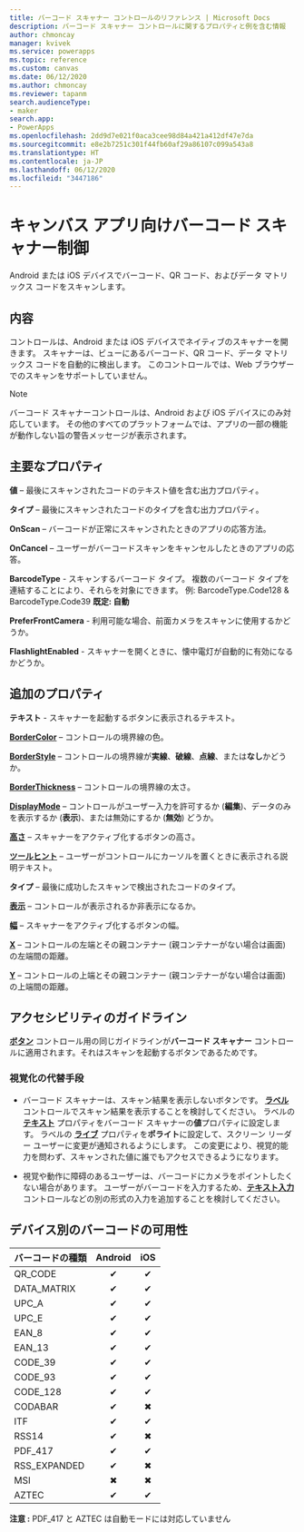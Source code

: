 ```yaml
---
title: バーコード スキャナー コントロールのリファレンス | Microsoft Docs
description: バーコード スキャナー コントロールに関するプロパティと例を含む情報
author: chmoncay
manager: kvivek
ms.service: powerapps
ms.topic: reference
ms.custom: canvas
ms.date: 06/12/2020
ms.author: chmoncay
ms.reviewer: tapanm
search.audienceType:
- maker
search.app:
- PowerApps
ms.openlocfilehash: 2dd9d7e021f0aca3cee98d84a421a412df47e7da
ms.sourcegitcommit: e8e2b7251c301f44fb60af29a86107c099a543a8
ms.translationtype: HT
ms.contentlocale: ja-JP
ms.lasthandoff: 06/12/2020
ms.locfileid: "3447186"
---
```

# <a name="barcode-scanner-control-for-canvas-apps"></a>キャンバス アプリ向けバーコード スキャナー制御

Android または iOS デバイスでバーコード、QR コード、およびデータ マトリックス コードをスキャンします。

## <a name="description"></a>内容

コントロールは、Android または iOS デバイスでネイティブのスキャナーを開きます。 スキャナーは、ビューにあるバーコード、QR コード、データ マトリックス コードを自動的に検出します。 このコントロールでは、Web ブラウザーでのスキャンをサポートしていません。

> [!NOTE]
> バーコード スキャナーコントロールは、Android および iOS デバイスにのみ対応しています。 その他のすべてのプラットフォームでは、アプリの一部の機能が動作しない旨の警告メッセージが表示されます。

## <a name="key-properties"></a>主要なプロパティ

**値** – 最後にスキャンされたコードのテキスト値を含む出力プロパティ。

**タイプ** – 最後にスキャンされたコードのタイプを含む出力プロパティ。

**OnScan** – バーコードが正常にスキャンされたときのアプリの応答方法。

**OnCancel** – ユーザーがバーコードスキャンをキャンセルしたときのアプリの応答。

**BarcodeType** - スキャンするバーコード タイプ。 複数のバーコード タイプを連結することにより、それらを対象にできます。 例: BarcodeType.Code128 & BarcodeType.Code39  **既定: 自動**

**PreferFrontCamera** - 利用可能な場合、前面カメラをスキャンに使用するかどうか。

**FlashlightEnabled** - スキャナーを開くときに、懐中電灯が自動的に有効になるかどうか。

## <a name="additional-properties"></a>追加のプロパティ

**テキスト** - スキャナーを起動するボタンに表示されるテキスト。

**[BorderColor](properties-color-border.md)** – コントロールの境界線の色。

**[BorderStyle](properties-color-border.md)** – コントロールの境界線が**実線**、**破線**、**点線**、または**なし**かどうか。

**[BorderThickness](properties-color-border.md)** – コントロールの境界線の太さ。

**[DisplayMode](properties-core.md)** – コントロールがユーザー入力を許可するか (**編集**)、データのみを表示するか (**表示**)、または無効にするか (**無効**) どうか。

**[高さ](properties-size-location.md)** – スキャナーをアクティブ化するボタンの高さ。

**[ツールヒント](properties-core.md)** – ユーザーがコントロールにカーソルを置くときに表示される説明テキスト。

**タイプ** – 最後に成功したスキャンで検出されたコードのタイプ。

**[表示](properties-core.md)** – コントロールが表示されるか非表示になるか。

**[幅](properties-size-location.md)** – スキャナーをアクティブ化するボタンの幅。

**[X](properties-size-location.md)** – コントロールの左端とその親コンテナー (親コンテナーがない場合は画面) の左端間の距離。

**[Y](properties-size-location.md)** – コントロールの上端とその親コンテナー (親コンテナーがない場合は画面) の上端間の距離。

## <a name="accessibility-guidelines"></a>アクセシビリティのガイドライン
**[ボタン](control-button.md)** コントロール用の同じガイドラインが**バーコード スキャナー** コントロールに適用されます。それはスキャンを起動するボタンであるためです。

### <a name="visual-alternatives"></a>視覚化の代替手段
* バーコード スキャナーは、スキャン結果を表示しないボタンです。 **[ラベル](control-text-box.md)** コントロールでスキャン結果を表示することを検討してください。 ラベルの **[テキスト](properties-core.md)** プロパティをバーコード スキャナーの**値**プロパティに設定します。 ラベルの **[ライブ](properties-accessibility.md)** プロパティを**ポライト**に設定して、スクリーン リーダー ユーザーに変更が通知されるようにします。 この変更により、視覚的能力を問わず、スキャンされた値に誰でもアクセスできるようになります。

* 視覚や動作に障碍のあるユーザーは、バーコードにカメラをポイントしたくない場合があります。 ユーザーがバーコードを入力するため、**[テキスト入力](control-text-input.md)** コントロールなどの別の形式の入力を追加することを検討してください。

## <a name="barcode-availability-by-device"></a>デバイス別のバーコードの可用性

| バーコードの種類 | Android | iOS |
|--------------|:-------:|:---:|
|QR_CODE|✔|✔|
|DATA_MATRIX|✔|✔|
|UPC_A|✔|✔|
|UPC_E|✔|✔|
|EAN_8|✔|✔|
|EAN_13|✔|✔|
|CODE_39|✔|✔|
|CODE_93|✔|✔|
|CODE_128|✔|✔|
|CODABAR|✔|✖|
|ITF|✔|✔|
|RSS14|✔|✖|
|PDF_417|✔|✔|
|RSS_EXPANDED|✔|✖|
|MSI|✖|✖|
|AZTEC|✔|✔|

**注意 :** PDF_417 と AZTEC は自動モードには対応していません
